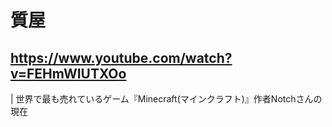 # 質屋

## https://www.youtube.com/watch?v=FEHmWIUTXOo

| 世界で最も売れているゲーム『Minecraft(マインクラフト)』作者Notchさんの現在 
